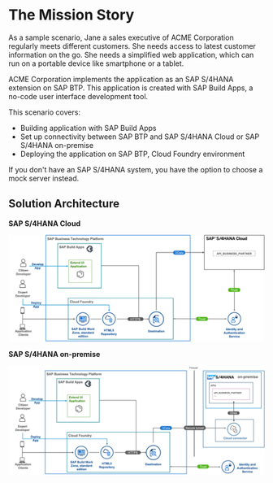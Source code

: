# The Mission Story

As a sample scenario, Jane a sales executive of ACME Corporation regularly meets different customers. She needs access to latest customer information on the go. She needs a simplified web application, which can run on a portable device like smartphone or a tablet.

ACME Corporation implements the application as an SAP S/4HANA extension on SAP BTP. This application is created with SAP Build Apps, a no-code user interface development tool.


This scenario covers:

* Building application with SAP Build Apps
* Set up connectivity between SAP BTP and SAP S/4HANA Cloud or SAP S/4HANA on-premise 
* Deploying the application on SAP BTP, Cloud Foundry environment

If you don't have an SAP S/4HANA system, you have the option to choose a mock server instead.


## Solution Architecture

**SAP S/4HANA Cloud**

   ![Solution Architecture](./images/ScenarioArchitecture.png)

**SAP S/4HANA on-premise**

   ![Solution Architecture](./images/s4hop.png)
